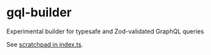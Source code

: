 # gql-builder
Experimental builder for typesafe and Zod-validated GraphQL queries

See [scratchpad in index.ts](index.ts).
